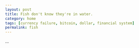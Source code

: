 ```yaml
---
layout: post
title: Fish don't know they're in water.
category: home
tags: [currency failure, bitcoin, dollar, financial system]
permalink: fish
---
```


...
